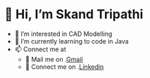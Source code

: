 # 👋 Hi, I’m Skand Tripathi
- 👀 I’m interested in CAD Modelling
- 🌱 I’m currently learning to code in Java
- 📫 Connect me at 
     - 📩 Mail me on .[Gmail](mailto:skandtripathi220@gmail.com)
     - 🔗 Connect me on .[Linkedin](https://www.linkedin.com/in/skand-tripathi-469553183)

<!---
SkandTripathi/SkandTripathi is a ✨ special ✨ repository because its `README.md` (this file) appears on your GitHub profile.
You can click the Preview link to take a look at your changes.
--->
